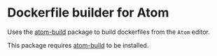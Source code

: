 # Dockerfile builder for Atom

Uses the [atom-build](https://github.com/noseglid/atom-build) package to build dockerfiles from the `Atom` editor.

This package requires [atom-build](https://github.com/noseglid/atom-build) to be installed.
